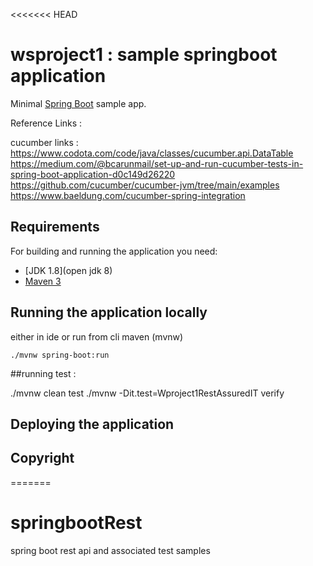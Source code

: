 <<<<<<< HEAD
#  wsproject1 : sample springboot application
Minimal [Spring Boot](http://projects.spring.io/spring-boot/) sample app.

Reference Links :
 
 cucumber links : 
    https://www.codota.com/code/java/classes/cucumber.api.DataTable
    https://medium.com/@bcarunmail/set-up-and-run-cucumber-tests-in-spring-boot-application-d0c149d26220 
   https://github.com/cucumber/cucumber-jvm/tree/main/examples 
   https://www.baeldung.com/cucumber-spring-integration
   
## Requirements

For building and running the application you need:

- [JDK 1.8](open jdk 8)
- [Maven 3](https://maven.apache.org)

## Running the application locally

either in ide or run from cli maven (mvnw)
```shell
./mvnw spring-boot:run
```

##running test : 

./mvnw clean test
./mvnw  -Dit.test=Wproject1RestAssuredIT verify

## Deploying the application


## Copyright

=======
# springbootRest
spring boot rest api and associated test samples
